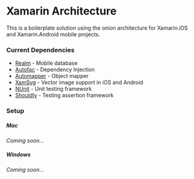 # Xamarin Architecture

This is a boilerplate solution using the onion architecture for Xamarin.iOS and Xamarin.Android mobile projects.

### Current Dependencies
* [Realm](https://realm.io/) - Mobile database
* [Autofac](https://autofac.org/) - Dependency Injection
* [Automapper](http://automapper.org/) - Object mapper
* [XamSvg](https://components.xamarin.com/view/xamsvg) - Vector image support in iOS and Android
* [NUnit](https://www.nunit.org/) - Unit testing framework
* [Shouldly](https://github.com/shouldly/shouldly) - Testing assertion framework

### Setup
##### Mac
*Coming soon...*
##### Windows
*Coming soon...*